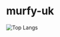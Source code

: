 # murfy-uk

![Top Langs](https://github-readme-stats.vercel.app/api/top-langs/?username=murfy-uk&theme=radical)&nbsp;&nbsp;


<br>
